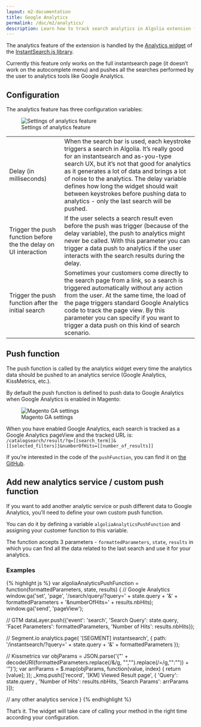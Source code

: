 ```yaml
---
layout: m2-documentation
title: Google Analytics
permalink: /doc/m2/analytics/
description: Learn how to track search analytics in Algolia extension for Magento 2
---
```


The analytics feature of the extension is handled by the [Analytics widget](https://community.algolia.com/instantsearch.js/documentation/#analytics) of the [InstantSearch.js library](https://community.algolia.com/instantsearch.js/).

Currently this feature only works on the full instantsearch page (it doesn’t work on the autocomplete menu) and pushes all the searches performed by the user to analytics tools like Google Analytics.

## Configuration

The analytics feature has three configuration variables:

<figure>
    <img src="../../../img/m2-analytics_settings.png" class="img-responsive" alt="Settings of analytics feature">
    <figcaption>Settings of analytics feature</figcaption>
</figure>

<table>
  <tr>
    <td>Delay (in milliseconds)</td>
    <td>When the search bar is used, each keystroke triggers a search in Algolia. It’s really good for an instantsearch and as-you-type search UX, but it’s not that good for analytics as it generates a lot of data and brings a lot of noise to the analytics. The delay variable defines how long the widget should wait between keystrokes before pushing data to analytics - only the last search will be pushed.</td>
  </tr>
  <tr>
    <td>Trigger the push function before the the delay on UI interaction </td>
    <td>If the user selects a search result even before the push was trigger (because of the delay variable), the push to analytics might never be called. With this parameter you can trigger a data push to analytics if the user interacts with the search results during the delay.</td>
  </tr>
  <tr>
    <td>Trigger the push function after the initial search</td>
    <td>Sometimes your customers come directly to the search page from a link, so a search is triggered automatically without any action from the user. At the same time, the load of the page triggers standard Google Analytics code to track the page view. By this parameter you can specify if you want to trigger a data push on this kind of search scenario.</td>
  </tr>
</table>

## Push function

The push function is called by the analytics widget every time the analytics data should be pushed to an analytics service (Google Analytics, KissMetrics, etc.).

By default the push function is defined to push data to Google Analytics when Google Analytics is enabled in Magento:

<figure>
    <img src="../../../img/magento2_analytics.png" class="img-responsive" alt="Magento GA settings">
    <figcaption>Magento GA settings</figcaption>
</figure>

When you have enabled Google Analytics, each search is tracked as a Google Analytics pageView and the tracked URL is: `/catalogsearch/result/?q=[[search_term]]&[[selected_filters]]&numberOfHits=[[number_of_results]]`

If you’re interested in the code of the `pushFunction`, you can find it on [the GitHub](https://github.com/algolia/algoliasearch-magento-2/blob/master/view/frontend/web/instantsearch.js#L419-L429).

## Add new analytics service / custom push function

If you want to add another analytic service or push different data to Google Analytics, you’ll need to define your own custom push function.

You can do it by defining a variable `algoliaAnalyticsPushFunction` and assigning your customer function to this variable.

The function accepts 3 parameters - `formattedParameters`, `state`, `results` in which you can find all the data related to the last search and use it for your analytics.

### Examples

{% highlight js %}
var algoliaAnalyticsPushFunction = function(formattedParameters, state, results) {
  // Google Analytics
  window.ga('set', 'page', '/search/query/?query=' + state.query + '&' + formattedParameters + '&numberOfHits=' + results.nbHits);
  window.ga('send', 'pageView');

  // GTM
  dataLayer.push({'event': 'search', 'Search Query': state.query, 'Facet Parameters': formattedParameters, 'Number of Hits': results.nbHits});

  // Segment.io
  analytics.page( '[SEGMENT] instantsearch', { path: '/instantsearch/?query=' + state.query + '&' + formattedParameters });

  // Kissmetrics
  var objParams = JSON.parse('{"' + decodeURI(formattedParameters.replace(/&/g, "\",\"").replace(/=/g,"\":\"")) + '"}');
  var arrParams = $.map(objParams, function(value, index) {
    return [value];
  });
  _kmq.push(['record', '[KM] Viewed Result page', {
    'Query': state.query ,
    'Number of Hits': results.nbHits,
    'Search Params': arrParams
  }]);

  // any other analytics service
}
{% endhighlight %}

That’s it. The widget will take care of calling your method in the right time according your configuration.
